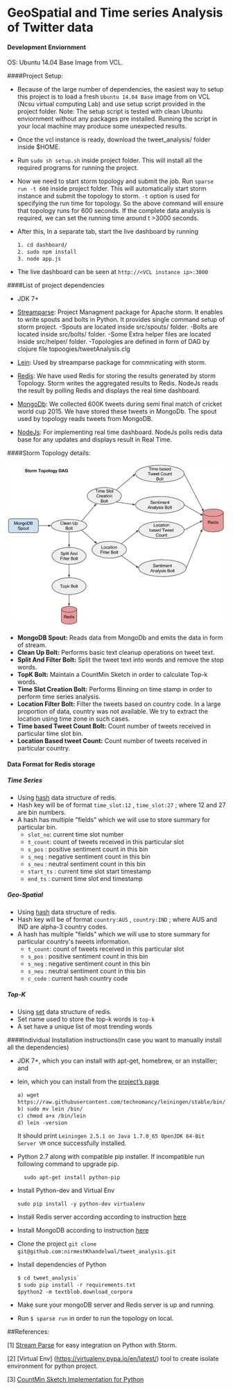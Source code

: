 # GeoSpatial and Time series Analysis of Twitter data

#### Development Enviornment
OS: Ubuntu 14.04 Base Image from VCL.

####Project Setup:

- Because of the large number of dependencies, the easiest way to setup this project is to load a fresh `Ubuntu 14.04 Base` image from on VCL (Ncsu virtual computing Lab) and use setup script provided in the project folder. Note: The setup script is tested with clean Ubuntu enviornment without any packages pre installed. Running the script in your local machine may produce some unexpected results.
- Once the vcl instance is ready, download the tweet_analysis/ folder inside $HOME.
- Run `sudo sh setup.sh` inside project folder. This will install all the required programs for running the project. 
- Now we need to start storm topology and submit the job. Run `sparse run -t 600` inside project folder. This will automatically start storm instance and submit the topology to storm. `-t` option is used for specifying the run time for topology. So the above command will ensure that topology runs for 600 seconds. If the complete data analysis is required, we can set the running time around t >3000 seconds.

- After this, In a separate tab, start the live dashboard by running 
  
   ```
   1. cd dashboard/
   2. sudo npm install
   3. node app.js 
   ``` 
   
- The live dashboard can be seen at `http://<VCL instance ip>:3000`

####List of project dependencies

- JDK 7+
- [Streamparse](https://github.com/Parsely/streamparse): Project Managment package for Apache storm. It enables to write spouts and bolts in Python. It provides single command setup of storm project. 
    -Spouts are located inside src/spouts/ folder. 
    -Bolts are located inside src/bolts/ folder. 
    -Some Extra helper files are located inside src/helper/ folder.
    -Topologies are defined in form of DAG by clojure file topoogies/tweetAnalysis.clg

- [Lein](http://leiningen.org/): Used by streamparse package for commnicating with storm.

- [Redis](http://redis.io/topics/quickstart): We have used Redis for storing the results generated by storm Topology. Storm writes the aggregated results to Redis. NodeJs reads the result by polling Redis and displays the real time dashboard.

- [MongoDb](http://docs.mongodb.org): We collected 600K tweets during semi final match of cricket world cup 2015. We have stored these tweets in MongoDb. The spout used by topology reads tweets from MongoDB.

- [NodeJs](https://nodejs.org/): For implementing real time dashboard. NodeJs polls redis data base for any updates and displays result in Real Time.

####Storm Topology details:

![Storm topology DAG](storm_dag.jpg)

- **MongoDB Spout:** Reads data from MongoDb and emits the data in form of stream.
- **Clean Up Bolt:** Performs basic text cleanup operations on tweet text.
- **Split And Filter Bolt:** Split the tweet text into words and remove the stop words.
- **TopK Bolt:** Maintain a CountMin Sketch in order to calculate Top-k words.
- **Time Slot Creation Bolt:** Performs Binning on time stamp in order to perform time series analysis.
- **Location Filter Bolt:** Filter the tweets based on country code. In a large proportion of data, country was not available. We try to extract the location using time zone in such cases.
- **Time based Tweet Count Bolt:** Count number of tweets received in particular time slot bin.
- **Location Based tweet Count:** Count number of tweets received in particular country.


#### Data Format for Redis storage

##### Time Series
- Using [hash](http://redis.io/commands/hincrby) data structure of redis. 
- Hash key will be of format `time_slot:12` , `time_slot:27` ; where 12 and 27 are bin numbers.
- A hash has multiple "fields" which we will use to store summary for particular bin.
  - `slot_no`: current time slot number
  - `t_count`: count of tweets received in this particular slot
  - `s_pos` : positive sentiment count in this bin 
  - `s_neg` : negative sentiment count in this bin
  - `s_neu` : neutral sentiment count in this bin
  - `start_ts` : current time slot start timestamp
  - `end_ts` :  current time slot end timestamp

##### Geo-Spatial
- Using [hash](http://redis.io/commands/hincrby) data structure of redis. 
- Hash key will be of format `country:AUS` , `country:IND` ; where AUS and IND are alpha-3 country codes.
- A hash has multiple "fields" which we will use to store summary for particular country's tweets information.
  - `t_count`: count of tweets received in this particular slot
  - `s_pos` : positive sentiment count in this bin 
  - `s_neg` : negative sentiment count in this bin
  - `s_neu` : neutral sentiment count in this bin
  - `c_code` : current hash country code

##### Top-K
- Using [set](http://redis.io/commands#set) data structure of redis.
- Set name used to store the top-k words is `top-k`
- A set have a unique list of most trending words


####Individual Installation instructions(In case you want to manually install all the dependencies)

- JDK 7+, which you can install with apt-get, homebrew, or an installler; and
- lein, which you can install from the [project’s page](http://leiningen.org/)
   ```
   a) wget https://raw.githubusercontent.com/technomancy/leiningen/stable/bin/lein
   b) sudo mv lein /bin/
   c) chmod a+x /bin/lein
   d) lein -version
   ```
   It should print `Leiningen 2.5.1 on Java 1.7.0_65 OpenJDK 64-Bit Server VM` once successfully installed.

- Python 2.7 along with compatible pip installer. If incompatible run following command to upgrade pip.  
  ```
    sudo apt-get install python-pip
  ```
- Install Python-dev and Virtual Env
   ```
   sudo pip install -y python-dev virtualenv
   ```
- Install Redis server according according to instruction [here](http://redis.io/topics/quickstart)

- Install MongoDB according to instruction [here](http://docs.mongodb.org/manual/tutorial/install-mongodb-on-ubuntu/)

- Clone the project `git clone git@github.com:nirmeshKhandelwal/tweet_analysis.git`

- Install dependencies of Python
  ```
  $ cd tweet_analysis`
  $ sudo pip install -r requirements.txt
  $python2 -m textblob.download_corpora 
  ```

- Make sure your mongoDB server and Redis server is up and running.

- Run `$ sparse run` in order to run the topology on local.

##References:

[1] [Stream Parse](https://github.com/Parsely/streamparse) for easy integration on Python with Storm.

[2] [Virtual Env] (https://virtualenv.pypa.io/en/latest/) tool to create isolate environment for python project.

[3] [CountMin Sketch Implementation for Python](https://tech.shareaholic.com/2012/12/03/the-count-min-sketch-how-to-count-over-large-keyspaces-when-about-right-is-good-enough/)
